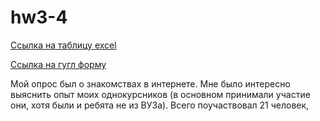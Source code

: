 # hw3-4
[Ссылка на таблицу excel](https://docs.google.com/spreadsheets/d/12OvklXwKK7PDKiWo05Cjbdikjfnm6yZXrKS5lPesMSQ/edit?usp=sharing)

[Ссылка на гугл форму](https://docs.google.com/forms/d/11e4JIZzo-sexpPjztDxL06kMD56fliPuHCChl0kmM3Y/edit?usp=sharing)

Мой опрос был о знакомствах в интернете. Мне было интересно выяснить опыт моих однокурсников (в основном принимали участие они, хотя были и ребята не из ВУЗа). Всего поучаствовал 21 человек, 
